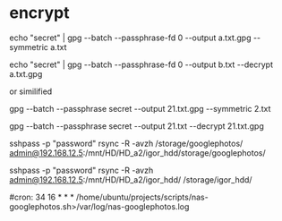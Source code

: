 # encrypt

echo "secret" | gpg --batch --passphrase-fd 0 --output a.txt.gpg --symmetric a.txt

echo "secret" | gpg --batch --passphrase-fd 0 --output b.txt --decrypt a.txt.gpg

or similified 

gpg --batch --passphrase secret --output 21.txt.gpg --symmetric 2.txt

gpg --batch --passphrase secret --output 21.txt --decrypt 21.txt.gpg

 
 sshpass -p "password" rsync -R -avzh /storage/googlephotos/ admin@192.168.12.5:/mnt/HD/HD_a2/igor_hdd/storage/googlephotos/


 sshpass -p "password" rsync -R -avzh  admin@192.168.12.5:/mnt/HD/HD_a2/igor_hdd/ /storage/igor_hdd/

#cron:
34      16      *       *       *       /home/ubuntu/projects/scripts/nas-googlephotos.sh>/var/log/nas-googlephotos.log
